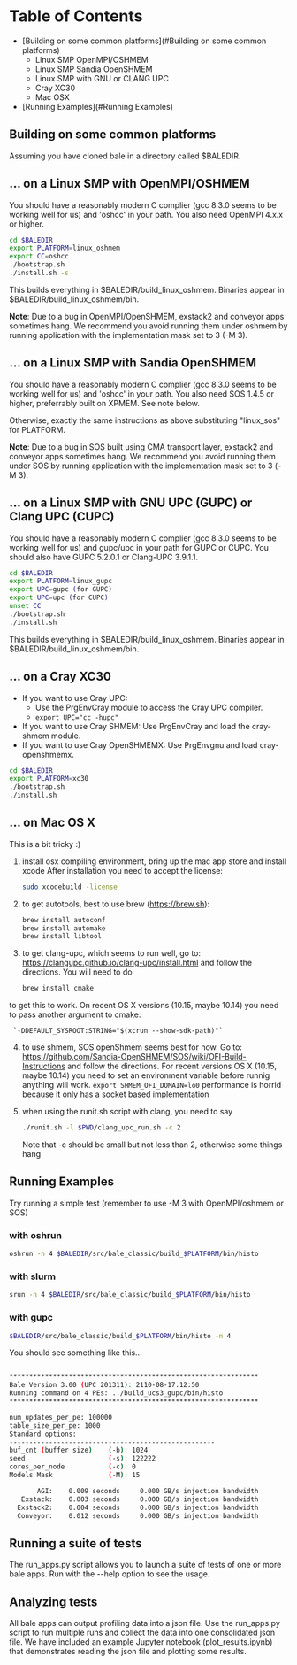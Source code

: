 # Table of Contents

* [Building on some common platforms](#Building on some common platforms)
  * Linux SMP OpenMPI/OSHMEM
  * Linux SMP Sandia OpenSHMEM
  * Linux SMP with GNU or CLANG UPC
  * Cray XC30
  * Mac OSX
* [Running Examples](#Running Examples)



## Building on some common platforms

Assuming you have cloned bale in a directory called $BALEDIR.

## ... on a Linux SMP with OpenMPI/OSHMEM

You should have a reasonably modern C complier (gcc 8.3.0 seems to be working well for us) and 'oshcc' in your path. You also need OpenMPI 4.x.x or higher.

```bash
cd $BALEDIR
export PLATFORM=linux_oshmem
export CC=oshcc
./bootstrap.sh
./install.sh -s
```

This builds everything in $BALEDIR/build_linux_oshmem. Binaries appear in $BALEDIR/build_linux_oshmem/bin.

**Note**: Due to a bug in OpenMPI/OpenSHMEM, exstack2 and conveyor apps sometimes hang. We recommend you avoid running them under oshmem by running application with the implementation mask set to 3 (-M 3).

## ... on a Linux SMP with Sandia OpenSHMEM

You should have a reasonably modern C complier (gcc 8.3.0 seems to be working well for us) and 'oshcc' in your path. You also need SOS 1.4.5 or higher, preferrably built on XPMEM. See note below.

Otherwise, exactly the same instructions as above substituting "linux_sos" for PLATFORM.

**Note**: Due to a bug in SOS built using CMA transport layer, exstack2 and conveyor apps sometimes hang. We recommend you avoid running them under SOS by running application with the implementation mask set to 3 (-M 3).

## ... on a Linux SMP with GNU UPC (GUPC) or Clang UPC (CUPC)

You should have a reasonably modern C complier (gcc 8.3.0 seems to be working well for us) and gupc/upc in your path for GUPC or CUPC. You should also have GUPC 5.2.0.1 or Clang-UPC 3.9.1.1.

```bash
cd $BALEDIR
export PLATFORM=linux_gupc
export UPC=gupc (for GUPC)
export UPC=upc (for CUPC)
unset CC
./bootstrap.sh
./install.sh
```

This builds everything in $BALEDIR/build_linux_oshmem. Binaries appear in $BALEDIR/build_linux_oshmem/bin.

## ... on a Cray XC30

- If you want to use Cray UPC:
    - Use the PrgEnvCray module to access the Cray UPC compiler.
    - `export UPC="cc -hupc"`
- If you want to use Cray SHMEM: Use PrgEnvCray and load the cray-shmem module.
- If you want to use Cray OpenSHMEMX: Use PrgEnvgnu and load cray-openshmemx. 

```bash
cd $BALEDIR
export PLATFORM=xc30
./bootstrap.sh
./install.sh
```

## ... on Mac OS X

This is a bit tricky :)

1. install osx compiling environment, bring up the mac app store and install xcode
   After installation you need to accept the license:

   ```bash
   sudo xcodebuild -license
   ```

2. to get autotools, best to use brew (https://brew.sh):

   ```bash
   brew install autoconf
   brew install automake
   brew install libtool
   ```

3. to get clang-upc, which seems to run well, go to:
   https://clangupc.github.io/clang-upc/install.html
   and follow the directions. You will need to do

   ```bash
   brew install cmake
   ```

to get this to work.  On recent OS X versions (10.15, maybe 10.14) you need
    to pass another argument to cmake:

     `-DDEFAULT_SYSROOT:STRING="$(xcrun --show-sdk-path)"`

4. to use shmem, SOS openShmem seems best for now.  Go to:
   https://github.com/Sandia-OpenSHMEM/SOS/wiki/OFI-Build-Instructions
   and follow the directions.  For recent versions OS X (10.15, maybe 10.14) you
   need to set an environment variable before runnig anything will work.
   `export SHMEM_OFI_DOMAIN=lo0`
   performance is horrid because it only has a socket based implementation

5. when using the runit.sh script with clang, you need to say

   ```bash
   ./runit.sh -l $PWD/clang_upc_run.sh -c 2
   ```

   Note that -c should be small but not less than 2, otherwise some things hang

## Running Examples

Try running a simple test (remember to use -M 3 with OpenMPI/oshmem or SOS)
### with oshrun
```bash
oshrun -n 4 $BALEDIR/src/bale_classic/build_$PLATFORM/bin/histo
```
### with slurm
```bash
srun -n 4 $BALEDIR/src/bale_classic/build_$PLATFORM/bin/histo
```
### with gupc
```bash
$BALEDIR/src/bale_classic/build_$PLATFORM/bin/histo -n 4
```

You should see something like this...

```bash

***************************************************************
Bale Version 3.00 (UPC 201311): 2110-08-17.12:50
Running command on 4 PEs: ../build_ucs3_gupc/bin/histo
***************************************************************

num_updates_per_pe: 100000
table_size_per_pe: 1000
Standard options:
----------------------------------------------------
buf_cnt (buffer size)    (-b): 1024
seed                     (-s): 122222
cores_per_node           (-c): 0
Models Mask              (-M): 15

       AGI:    0.009 seconds     0.000 GB/s injection bandwidth
   Exstack:    0.003 seconds     0.000 GB/s injection bandwidth
  Exstack2:    0.004 seconds     0.000 GB/s injection bandwidth
  Conveyor:    0.012 seconds     0.000 GB/s injection bandwidth
```

## Running a suite of tests

The run_apps.py script allows you to launch a suite of tests of one or more bale apps. Run with the --help option to see the usage.

## Analyzing tests

All bale apps can output profiling data into a json file. Use the run_apps.py script to run multiple runs and collect the data into one consolidated json file.  We have included an example Jupyter notebook (plot_results.ipynb) that demonstrates reading the json file and plotting some results. 